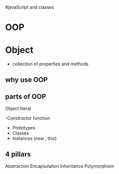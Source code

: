 #javaScript and classes

# OOP

# Object 
- collection of properties and methods

## why use OOP

## parts of OOP
Object literal 

-Constructor function
- Prototypes
- Classes 
- Instances (new , this)

## 4 pillars
Abstraction 
Encapsulation
Inheritance
Polymorphism